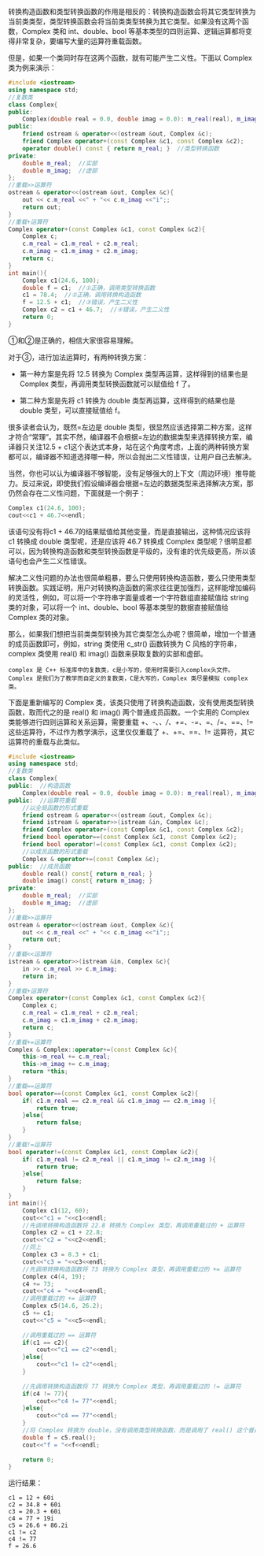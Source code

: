 转换构造函数和类型转换函数的作用是相反的：转换构造函数会将其它类型转换为当前类类型，类型转换函数会将当前类类型转换为其它类型。如果没有这两个函数，Complex 类和 int、double、bool 等基本类型的四则运算、逻辑运算都将变得非常复杂，要编写大量的运算符重载函数。

但是，如果一个类同时存在这两个函数，就有可能产生二义性。下面以 Complex 类为例来演示：

```c++
#include <iostream>
using namespace std;
//复数类
class Complex{
public:
    Complex(double real = 0.0, double imag = 0.0): m_real(real), m_imag(imag){ }  //包含了转换构造函数
public:
    friend ostream & operator<<(ostream &out, Complex &c);
    friend Complex operator+(const Complex &c1, const Complex &c2);
    operator double() const { return m_real; }  //类型转换函数
private:
    double m_real;  //实部
    double m_imag;  //虚部
};
//重载>>运算符
ostream & operator<<(ostream &out, Complex &c){
    out << c.m_real <<" + "<< c.m_imag <<"i";;
    return out;
}
//重载+运算符
Complex operator+(const Complex &c1, const Complex &c2){
    Complex c;
    c.m_real = c1.m_real + c2.m_real;
    c.m_imag = c1.m_imag + c2.m_imag;
    return c;
}
int main(){
    Complex c1(24.6, 100);
    double f = c1;  //①正确，调用类型转换函数
    c1 = 78.4;  //②正确，调用转换构造函数
    f = 12.5 + c1;  //③错误，产生二义性
    Complex c2 = c1 + 46.7;  //④错误，产生二义性
    return 0;
}
```

①和②是正确的，相信大家很容易理解。

对于③，进行加法运算时，有两种转换方案：

* 第一种方案是先将 12.5 转换为 Complex 类型再运算，这样得到的结果也是 Complex 类型，再调用类型转换函数就可以赋值给 f 了。

* 第二种方案是先将 c1 转换为 double 类型再运算，这样得到的结果也是 double 类型，可以直接赋值给 f。

很多读者会认为，既然=左边是 double 类型，很显然应该选择第二种方案，这样才符合“常理”。其实不然，编译器不会根据=左边的数据类型来选择转换方案，编译器只关注12.5 + c1这个表达式本身，站在这个角度考虑，上面的两种转换方案都可以，编译器不知道选择哪一种，所以会抛出二义性错误，让用户自己去解决。

当然，你也可以认为编译器不够智能，没有足够强大的上下文（周边环境）推导能力。反过来说，即使我们假设编译器会根据=左边的数据类型来选择解决方案，那仍然会存在二义性问题，下面就是一个例子：

```c++
Complex c1(24.6, 100);
cout<<c1 + 46.7<<endl;
```

该语句没有将c1 + 46.7的结果赋值给其他变量，而是直接输出，这种情况应该将 c1 转换成 double 类型呢，还是应该将 46.7 转换成 Complex 类型呢？很明显都可以，因为转换构造函数和类型转换函数是平级的，没有谁的优先级更高，所以该语句也会产生二义性错误。

解决二义性问题的办法也很简单粗暴，要么只使用转换构造函数，要么只使用类型转换函数。实践证明，用户对转换构造函数的需求往往更加强烈，这样能增加编码的灵活性，例如，可以将一个字符串字面量或者一个字符数组直接赋值给 string 类的对象，可以将一个 int、double、bool 等基本类型的数据直接赋值给 Complex 类的对象。

那么，如果我们想把当前类类型转换为其它类型怎么办呢？很简单，增加一个普通的成员函数即可，例如，string 类使用 c_str() 函数转换为 C 风格的字符串，complex 类使用 real() 和 imag() 函数来获取复数的实部和虚部。

    complex 是 C++ 标准库中的复数类，c是小写的，使用时需要引入complex头文件。Complex 是我们为了教学而自定义的复数类，C是大写的，Complex 类尽量模拟 complex 类。

下面是重新编写的 Complex 类，该类只使用了转换构造函数，没有使用类型转换函数，取而代之的是 real() 和 imag() 两个普通成员函数。一个实用的 Complex 类能够进行四则运算和关系运算，需要重载 +、-、*、/、+=、-=、*=、/=、==、!= 这些运算符，不过作为教学演示，这里仅仅重载了 +、+=、==、!= 运算符，其它运算符的重载与此类似。

```c++
#include <iostream>
using namespace std;
//复数类
class Complex{
public:  //构造函数
    Complex(double real = 0.0, double imag = 0.0): m_real(real), m_imag(imag){ }  //包含了转换构造函数
public:  //运算符重载
    //以全局函数的形式重载
    friend ostream & operator<<(ostream &out, Complex &c);
    friend istream & operator>>(istream &in, Complex &c);
    friend Complex operator+(const Complex &c1, const Complex &c2);
    friend bool operator==(const Complex &c1, const Complex &c2);
    friend bool operator!=(const Complex &c1, const Complex &c2);
    //以成员函数的形式重载
    Complex & operator+=(const Complex &c);
public:  //成员函数
    double real() const{ return m_real; }
    double imag() const{ return m_imag; }
private:
    double m_real;  //实部
    double m_imag;  //虚部
};
//重载>>运算符
ostream & operator<<(ostream &out, Complex &c){
    out << c.m_real <<" + "<< c.m_imag <<"i";;
    return out;
}
//重载<<运算符
istream & operator>>(istream &in, Complex &c){
    in >> c.m_real >> c.m_imag;
    return in;
}
//重载+运算符
Complex operator+(const Complex &c1, const Complex &c2){
    Complex c;
    c.m_real = c1.m_real + c2.m_real;
    c.m_imag = c1.m_imag + c2.m_imag;
    return c;
}
//重载+=运算符
Complex & Complex::operator+=(const Complex &c){
    this->m_real += c.m_real;
    this->m_imag += c.m_imag;
    return *this;
}
//重载==运算符
bool operator==(const Complex &c1, const Complex &c2){
    if( c1.m_real == c2.m_real && c1.m_imag == c2.m_imag ){
        return true;
    }else{
        return false;
    }
}
//重载!=运算符
bool operator!=(const Complex &c1, const Complex &c2){
    if( c1.m_real != c2.m_real || c1.m_imag != c2.m_imag ){
        return true;
    }else{
        return false;
    }
}
int main(){
    Complex c1(12, 60);
    cout<<"c1 = "<<c1<<endl;
    //先调用转换构造函数将 22.8 转换为 Complex 类型，再调用重载过的 + 运算符
    Complex c2 = c1 + 22.8;
    cout<<"c2 = "<<c2<<endl;
    //同上
    Complex c3 = 8.3 + c1;
    cout<<"c3 = "<<c3<<endl;
    //先调用转换构造函数将 73 转换为 Complex 类型，再调用重载过的 += 运算符
    Complex c4(4, 19);
    c4 += 73;
    cout<<"c4 = "<<c4<<endl;
    //调用重载过的 += 运算符
    Complex c5(14.6, 26.2);
    c5 += c1;
    cout<<"c5 = "<<c5<<endl;
   
    //调用重载过的 == 运算符
    if(c1 == c2){
        cout<<"c1 == c2"<<endl;
    }else{
        cout<<"c1 != c2"<<endl;
    }
   
    //先调用转换构造函数将 77 转换为 Complex 类型，再调用重载过的 != 运算符
    if(c4 != 77){
        cout<<"c4 != 77"<<endl;
    }else{
        cout<<"c4 == 77"<<endl;
    }
    //将 Complex 转换为 double，没有调用类型转换函数，而是调用了 real() 这个普通的成员函数
    double f = c5.real();
    cout<<"f = "<<f<<endl;
   
    return 0;
}
```

运行结果：

    c1 = 12 + 60i
    c2 = 34.8 + 60i
    c3 = 20.3 + 60i
    c4 = 77 + 19i
    c5 = 26.6 + 86.2i
    c1 != c2
    c4 != 77
    f = 26.6

    